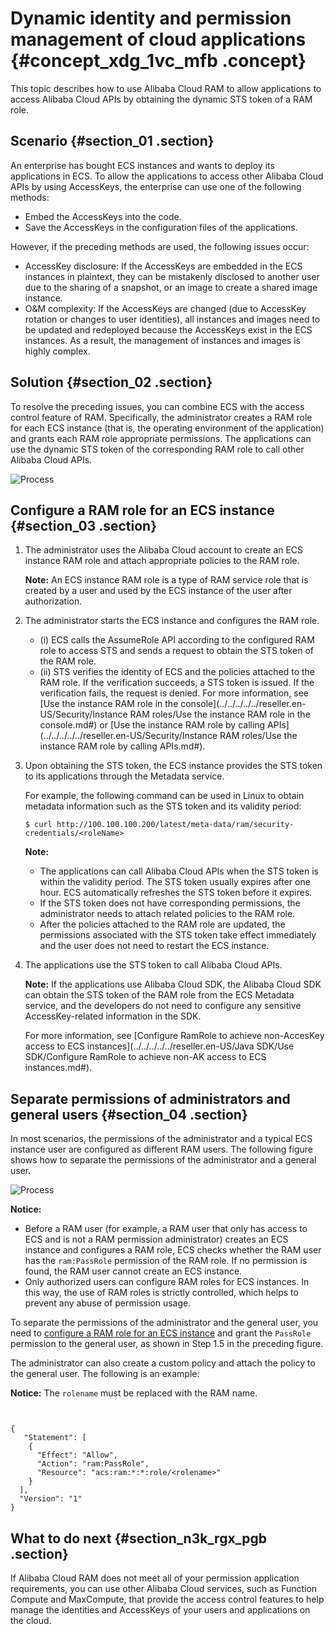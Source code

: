# Dynamic identity and permission management of cloud applications {#concept_xdg_1vc_mfb .concept}

This topic describes how to use Alibaba Cloud RAM to allow applications to access Alibaba Cloud APIs by obtaining the dynamic STS token of a RAM role.

## Scenario {#section_01 .section}

An enterprise has bought ECS instances and wants to deploy its applications in ECS. To allow the applications to access other Alibaba Cloud APIs by using AccessKeys, the enterprise can use one of the following methods:

-   Embed the AccessKeys into the code.
-   Save the AccessKeys in the configuration files of the applications.

However, if the preceding methods are used, the following issues occur:

-   AccessKey disclosure: If the AccessKeys are embedded in the ECS instances in plaintext, they can be mistakenly disclosed to another user due to the sharing of a snapshot, or an image to create a shared image instance.
-   O&M complexity: If the AccessKeys are changed \(due to AccessKey rotation or changes to user identities\), all instances and images need to be updated and redeployed because the AccessKeys exist in the ECS instances. As a result, the management of instances and images is highly complex.

## Solution {#section_02 .section}

To resolve the preceding issues, you can combine ECS with the access control feature of RAM. Specifically, the administrator creates a RAM role for each ECS instance \(that is, the operating environment of the application\) and grants each RAM role appropriate permissions. The applications can use the dynamic STS token of the corresponding RAM role to call other Alibaba Cloud APIs.

![Process](images/14409_en-US.png "Process")

## Configure a RAM role for an ECS instance {#section_03 .section}

1.  The administrator uses the Alibaba Cloud account to create an ECS instance RAM role and attach appropriate policies to the RAM role.

    **Note:** An ECS instance RAM role is a type of RAM service role that is created by a user and used by the ECS instance of the user after authorization.

2.  The administrator starts the ECS instance and configures the RAM role.

    -   \(i\) ECS calls the AssumeRole API according to the configured RAM role to access STS and sends a request to obtain the STS token of the RAM role.
    -   \(ii\) STS verifies the identity of ECS and the policies attached to the RAM role. If the verification succeeds, a STS token is issued. If the verification fails, the request is denied.
    For more information, see [Use the instance RAM role in the console](../../../../../reseller.en-US/Security/Instance RAM roles/Use the instance RAM role in the console.md#) or [Use the instance RAM role by calling APIs](../../../../../reseller.en-US/Security/Instance RAM roles/Use the instance RAM role by calling APIs.md#).

3.  Upon obtaining the STS token, the ECS instance provides the STS token to its applications through the Metadata service.

    For example, the following command can be used in Linux to obtain metadata information such as the STS token and its validity period:

    ```
    $ curl http://100.100.100.200/latest/meta-data/ram/security-credentials/<roleName>
    ```

    **Note:** 

    -   The applications can call Alibaba Cloud APIs when the STS token is within the validity period. The STS token usually expires after one hour. ECS automatically refreshes the STS token before it expires.
    -   If the STS token does not have corresponding permissions, the administrator needs to attach related policies to the RAM role.
    -   After the policies attached to the RAM role are updated, the permissions associated with the STS token take effect immediately and the user does not need to restart the ECS instance.
4.  The applications use the STS token to call Alibaba Cloud APIs.

    **Note:** If the applications use Alibaba Cloud SDK, the Alibaba Cloud SDK can obtain the STS token of the RAM role from the ECS Metadata service, and the developers do not need to configure any sensitive AccessKey-related information in the SDK.

    For more information, see [Configure RamRole to achieve non-AccesKey access to ECS instances](../../../../../reseller.en-US/Java SDK/Use SDK/Configure RamRole to achieve non-AK access to ECS instances.md#).


## Separate permissions of administrators and general users {#section_04 .section}

In most scenarios, the permissions of the administrator and a typical ECS instance user are configured as different RAM users. The following figure shows how to separate the permissions of the administrator and a general user.

![Process](images/14410_en-US.png "Process")

**Notice:** 

-   Before a RAM user \(for example, a RAM user that only has access to ECS and is not a RAM permission administrator\) creates an ECS instance and configures a RAM role, ECS checks whether the RAM user has the `ram:PassRole` permission of the RAM role. If no permission is found, the RAM user cannot create an ECS instance.
-   Only authorized users can configure RAM roles for ECS instances. In this way, the use of RAM roles is strictly controlled, which helps to prevent any abuse of permission usage.

To separate the permissions of the administrator and the general user, you need to [configure a RAM role for an ECS instance](#) and grant the `PassRole` permission to the general user, as shown in Step 1.5 in the preceding figure.

The administrator can also create a custom policy and attach the policy to the general user. The following is an example:

**Notice:** The `rolename` must be replaced with the RAM name.

```


{
   "Statement": [
    {
      "Effect": "Allow",
      "Action": "ram:PassRole",
      "Resource": "acs:ram:*:*:role/<rolename>"
    }
  ],
  "Version": "1"
}

```

## What to do next {#section_n3k_rgx_pgb .section}

If Alibaba Cloud RAM does not meet all of your permission application requirements, you can use other Alibaba Cloud services, such as Function Compute and MaxCompute, that provide the access control features to help manage the identities and AccessKeys of your users and applications on the cloud.

